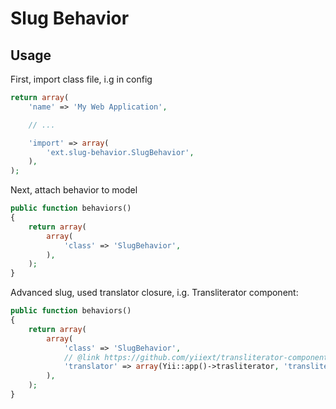Slug Behavior
===

Usage
-----

First, import class file, i.g in config

```php
return array(
	'name' => 'My Web Application',

	// ...

	'import' => array(
   		'ext.slug-behavior.SlugBehavior',
    ),
);
```

Next, attach behavior to model

```php
public function behaviors()
{
	return array(
		array(
			'class' => 'SlugBehavior',
		),
	);
}
```

Advanced slug, used translator closure, i.g. Transliterator component:

```php
public function behaviors()
{
	return array(
		array(
			'class' => 'SlugBehavior',
			// @link https://github.com/yiiext/transliterator-component
			'translator' => array(Yii::app()->trasliterator, 'transliterate'),
		),
	);
}
```